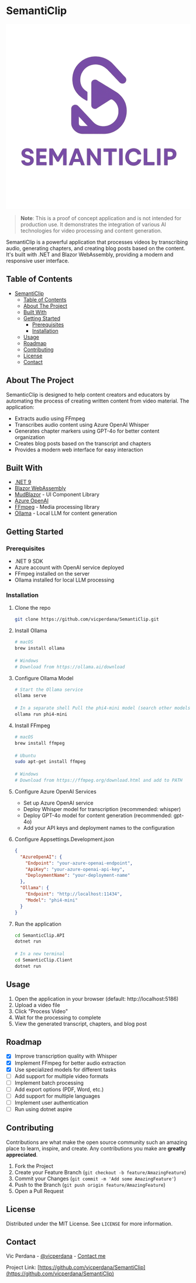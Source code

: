 # SemantiClip

![SemantiClip Logo](/docs/images/SemantiClipLogo.png)

> **Note**: This is a proof of concept application and is not intended for production use. It demonstrates the integration of various AI technologies for video processing and content generation.

SemantiClip is a powerful application that processes videos by transcribing audio, generating chapters, and creating blog posts based on the content. It's built with .NET and Blazor WebAssembly, providing a modern and responsive user interface.

## Table of Contents
- [SemantiClip](#semanticlip)
  - [Table of Contents](#table-of-contents)
  - [About The Project](#about-the-project)
  - [Built With](#built-with)
  - [Getting Started](#getting-started)
    - [Prerequisites](#prerequisites)
    - [Installation](#installation)
  - [Usage](#usage)
  - [Roadmap](#roadmap)
  - [Contributing](#contributing)
  - [License](#license)
  - [Contact](#contact)

## About The Project

SemanticClip is designed to help content creators and educators by automating the process of creating written content from video material. The application:

- Extracts audio using FFmpeg
- Transcribes audio content using Azure OpenAI Whisper
- Generates chapter markers using GPT-4o for better content organization
- Creates blog posts based on the transcript and chapters
- Provides a modern web interface for easy interaction

## Built With

* [.NET 9](https://dotnet.microsoft.com/)
* [Blazor WebAssembly](https://dotnet.microsoft.com/apps/aspnet/web-apps/blazor)
* [MudBlazor](https://mudblazor.com/) - UI Component Library
* [Azure OpenAI](https://azure.microsoft.com/en-us/products/cognitive-services/openai-service)
* [FFmpeg](https://ffmpeg.org/) - Media processing library
* [Ollama](https://ollama.ai/) - Local LLM for content generation

## Getting Started

### Prerequisites

* .NET 9 SDK
* Azure account with OpenAI service deployed
* FFmpeg installed on the server
* Ollama installed for local LLM processing

### Installation

1. Clone the repo
   ```bash
   git clone https://github.com/vicperdana/SemantiClip.git
   ```

2. Install Ollama
   ```bash
   # macOS
   brew install ollama
   
   # Windows
   # Download from https://ollama.ai/download
   ```

3. Configure Ollama Model
   ```bash
   # Start the Ollama service
   ollama serve

   # In a separate shell Pull the phi4-mini model (search other models at [Ollama](https://ollama.com/search))
   ollama run phi4-mini
   ```

4. Install FFmpeg
   ```bash
   # macOS
   brew install ffmpeg
   
   # Ubuntu
   sudo apt-get install ffmpeg
   
   # Windows
   # Download from https://ffmpeg.org/download.html and add to PATH
   ```

5. Configure Azure OpenAI Services
   - Set up Azure OpenAI service
   - Deploy Whisper model for transcription (recommended: whisper)
   - Deploy GPT-4o model for content generation (recommended: gpt-4o)
   - Add your API keys and deployment names to the configuration

6. Configure Appsettings.Development.json
   ```json
   {
     "AzureOpenAI": {
       "Endpoint": "your-azure-openai-endpoint",
       "ApiKey": "your-azure-openai-api-key",
       "DeploymentName": "your-deployment-name"
     },
     "Ollama": {
       "Endpoint": "http://localhost:11434",
       "Model": "phi4-mini"
     }
   }
   ```

7. Run the application
   ```bash
   cd SemanticClip.API
   dotnet run
   
   # In a new terminal
   cd SemanticClip.Client
   dotnet run
   ```

## Usage

1. Open the application in your browser (default: http://localhost:5186)
2. Upload a video file
3. Click "Process Video"
4. Wait for the processing to complete
5. View the generated transcript, chapters, and blog post

## Roadmap

- [x] Improve transcription quality with Whisper
- [x] Implement FFmpeg for better audio extraction
- [x] Use specialized models for different tasks
- [ ] Add support for multiple video formats
- [ ] Implement batch processing
- [ ] Add export options (PDF, Word, etc.)
- [ ] Add support for multiple languages
- [ ] Implement user authentication
- [ ] Run using dotnet aspire

## Contributing

Contributions are what make the open source community such an amazing place to learn, inspire, and create. Any contributions you make are **greatly appreciated**.

1. Fork the Project
2. Create your Feature Branch (`git checkout -b feature/AmazingFeature`)
3. Commit your Changes (`git commit -m 'Add some AmazingFeature'`)
4. Push to the Branch (`git push origin feature/AmazingFeature`)
5. Open a Pull Request

## License

Distributed under the MIT License. See `LICENSE` for more information.

## Contact

Vic Perdana - [@vicperdana](https://twitter.com/vicperdana) - [Contact me](https://github.com/vicperdana)

Project Link: [https://github.com/vicperdana/SemantiClip](https://github.com/vicperdana/SemantiClip)
